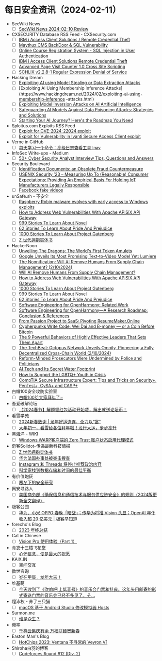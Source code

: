 # 每日安全资讯（2024-02-11）

- SecWiki News
  - [ ] [SecWiki News 2024-02-10 Review](http://www.sec-wiki.com/?2024-02-10)
- CXSECURITY Database RSS Feed - CXSecurity.com
  - [ ] [IBM i Access Client Solutions / Remote Credential Theft](https://cxsecurity.com/issue/WLB-2024020045)
  - [ ] [Maythux CMS BackDoor & SQL Vulnerability](https://cxsecurity.com/issue/WLB-2024020044)
  - [ ] [Online Course Registration System - SQL Injection in User Authentication](https://cxsecurity.com/issue/WLB-2024020043)
  - [ ] [IBM i Access Client Solutions Remote Credential Theft](https://cxsecurity.com/issue/WLB-2024020042)
  - [ ] [Advanced Page Visit Counter 1.0 Cross Site Scripting](https://cxsecurity.com/issue/WLB-2024020041)
  - [ ] [SCHLIX v2.2.8-1 Regular Expression Denial of Service](https://cxsecurity.com/issue/WLB-2024020040)
- Hacking Dream
  - [ ] [Exploiting AI using Model Stealing or Data Extraction Attacks](https://www.hackingdream.net/2024/02/exploiting-ai-using-model-stealing-data-extraction-attacks.html)
  - [ ] [Exploiting AI Using Membership Inference Attacks](https://www.hackingdream.net/2024/02/exploiting-ai-using-membership-inference -attacks.html)
  - [ ] [Exploiting Model Inversion Attacks on AI Artificial Intelligence](https://www.hackingdream.net/2024/02/exploiting-model-inversion-attacks-on-ai-artificial-.html)
  - [ ] [Safeguarding AI Models Against Data Poisoning Attacks: Strategies and Solutions](https://www.hackingdream.net/2024/02/safeguarding-ai-models-against-data-poiso.html)
  - [ ] [Starting Your AI Journey? Here's the Roadmap You Need](https://www.hackingdream.net/2024/02/starting-your-ai-journey-heres-roadmap-you-need.html)
- Sploitus.com Exploits RSS Feed
  - [ ] [Exploit for CVE-2024-22024 exploit](https://sploitus.com/exploit?id=4A70A7E5-F9CD-531E-AF58-70E558CA81AC&utm_source=rss&utm_medium=rss)
  - [ ] [Exploit for Vulnerability in Ivanti Secure Access Client exploit](https://sploitus.com/exploit?id=B6A1740C-B8A6-563A-B6D9-0A01A9A99D3D&utm_source=rss&utm_medium=rss)
- Verne in GitHub
  - [ ] [每天学习一个命令：高级日志查看工具 lnav](https://einverne.github.io/post/2024/02/the-logfile-navigator-lnav.html)
- InfoSec Write-ups - Medium
  - [ ] [50+ Cyber Security Analyst Interview Tips, Questions and Answers](https://infosecwriteups.com/50-cyber-security-analyst-interview-tips-questions-and-answers-6ee7824bf21c?source=rss----7b722bfd1b8d---4)
- Security Boulevard
  - [ ] [Identification Documents: an Obsolete Fraud Countermeasure](https://securityboulevard.com/2024/02/identification-documents-an-obsolete-fraud-countermeasure/)
  - [ ] [USENIX Security ’23 – Measuring Up To (Reasonable) Consumer Expectations: Providing An Empirical Basis For Holding IoT Manufacturers Legally Responsible](https://securityboulevard.com/2024/02/usenix-security-23-measuring-up-to-reasonable-consumer-expectations-providing-an-empirical-basis-for-holding-iot-manufacturers-legally-responsible/)
  - [ ] [Facebook fake videos](https://securityboulevard.com/2024/02/facebook-fake-videos/)
- unSafe.sh - 不安全
  - [ ] [Raspberry Robin malware evolves with early access to Windows exploits](https://buaq.net/go-221562.html)
  - [ ] [How to Address Web Vulnerabilities With Apache APISIX API Gateway](https://buaq.net/go-221570.html)
  - [ ] [999 Stories To Learn About Novel](https://buaq.net/go-221572.html)
  - [ ] [62 Stories To Learn About Pride And Prejudice](https://buaq.net/go-221573.html)
  - [ ] [1000 Stories To Learn About Project Gutenberg](https://buaq.net/go-221571.html)
  - [ ] [Z 世代拥抱实体书](https://buaq.net/go-221558.html)
- HackerNoon
  - [ ] [Unveiling The Dragons: The World's First Token Amulets](https://hackernoon.com/unveiling-the-dragons-the-worlds-first-token-amulets?source=rss)
  - [ ] [Google Unveils Its Most Promising Text-to-Video Model Yet: Lumiere](https://hackernoon.com/google-unveils-its-most-promising-text-to-video-model-yet-lumiere?source=rss)
  - [ ] [The Noonification: Will AI Remove Humans From Supply Chain Management? (2/10/2024)](https://hackernoon.com/2-10-2024-noonification?source=rss)
  - [ ] [Will AI Remove Humans From Supply Chain Management?](https://hackernoon.com/will-ai-remove-humans-from-supply-chain-management?source=rss)
  - [ ] [How to Address Web Vulnerabilities With Apache APISIX API Gateway](https://hackernoon.com/how-to-address-web-vulnerabilities-with-apache-apisix-api-gateway?source=rss)
  - [ ] [1000 Stories To Learn About Project Gutenberg](https://hackernoon.com/1000-stories-to-learn-about-project-gutenberg?source=rss)
  - [ ] [999 Stories To Learn About Novel](https://hackernoon.com/999-stories-to-learn-about-novel?source=rss)
  - [ ] [62 Stories To Learn About Pride And Prejudice](https://hackernoon.com/62-stories-to-learn-about-pride-and-prejudice?source=rss)
  - [ ] [Software Engineering for OpenHarmony: Related Work](https://hackernoon.com/software-engineering-for-openharmony-related-work?source=rss)
  - [ ] [Software Engineering for OpenHarmony—A Research Roadmap: Conclusion & References](https://hackernoon.com/software-engineering-for-openharmonya-research-roadmap-conclusion-and-references?source=rss)
  - [ ] [From Passion Project to SaaS: Pivoting ResumeMaker.Online](https://hackernoon.com/from-passion-project-to-saas-pivoting-resumemakeronline?source=rss)
  - [ ] [Cypherpunks Write Code: Wei Dai and B-money — or a Coin Before Bitcoin](https://hackernoon.com/cypherpunks-write-code-wei-dai-and-b-money-or-a-coin-before-bitcoin?source=rss)
  - [ ] [The 9 Powerful Behaviors of Highly Effective Leaders That Sets Them Apart](https://hackernoon.com/the-9-powerful-behaviors-of-highly-effective-leaders-that-sets-them-apart?source=rss)
  - [ ] [The TechBeat: Octopus Network Unveils Omnity, Pioneering a Fully Decentralized Cross-Chain World (2/10/2024)](https://hackernoon.com/2-10-2024-techbeat?source=rss)
  - [ ] [Reform-Minded Prosecutors Were Undermined by Police and Politicians](https://hackernoon.com/reform-minded-prosecutors-were-undermined-by-police-and-politicians?source=rss)
  - [ ] [AI Tech and Its Secret Water Footprint](https://hackernoon.com/ai-tech-and-its-secret-water-footprint?source=rss)
  - [ ] [How to Support the LGBTQ+ Youth in Crisis](https://hackernoon.com/how-to-support-the-lgbtq-youth-in-crisis?source=rss)
  - [ ] [CompTIA Secure Infrastructure Expert: Tips and Tricks on Security+, PenTest+, CySA+ and CASP+](https://hackernoon.com/comptia-secure-infrastructure-expert-tips-and-tricks-on-security-pentest-cysa-and-casp?source=rss)
- 白帽100安全攻防实验室
  - [ ] [白帽100给大家拜年了~](https://mp.weixin.qq.com/s?__biz=MzIxMDYyNTk3Nw==&mid=2247514826&idx=1&sn=b6264429eb95a98583989964baf61588&chksm=97634e1ca014c70a3de5a0befd253a3f505a9df255049be7f9de54acf3c37e41f4435dff9538&scene=58&subscene=0#rd)
- 吾爱破解论坛
  - [ ] [【2024春节】解题领红包活动开始喽，解出就送论坛币！](https://mp.weixin.qq.com/s?__biz=MjM5Mjc3MDM2Mw==&mid=2651140061&idx=1&sn=906ccfc32db103d6845d1ec972f32c93&chksm=bd50bf898a27369f35ea0e687b79d3e6a2f301386729b8374353d52d8c80e4b878f89e0ccfdb&scene=58&subscene=0#rd)
- 看雪学苑
  - [ ] [2024新春致谢 | 龙年好运连连，全力以“富”](https://mp.weixin.qq.com/s?__biz=MjM5NTc2MDYxMw==&mid=2458542079&idx=1&sn=9674e46d08afbce4ba8dc204874f8854&chksm=b18d6f7586fae66348cf035236995538bbb2f7e9c188198fb85e7c735666c7ba26eb2ff5d908&scene=58&subscene=0#rd)
  - [ ] [大年初一，看雪给各位拜年啦！龙行大运，步步高升](https://mp.weixin.qq.com/s?__biz=MjM5NTc2MDYxMw==&mid=2458542079&idx=2&sn=292cd9baba80e195255833212d152113&chksm=b18d6f7586fae6638f99d691bbb0f56db56d9f467b59d002f049c91ea9443aca579f51169146&scene=58&subscene=0#rd)
- 黑海洋 - WIKI
  - [ ] [Windows WARP客户端的 Zero Trust 账户状态启用代理模式](https://blog.upx8.com/4032)
- 奇客Solidot–传递最新科技情报
  - [ ] [Z 世代拥抱实体书](https://www.solidot.org/story?sid=77343)
  - [ ] [华为法国办事处被突击搜查](https://www.solidot.org/story?sid=77342)
  - [ ] [Instagram 和 Threads 将停止推荐政治内容](https://www.solidot.org/story?sid=77341)
  - [ ] [科学家找到数据存储和时间的最佳平衡](https://www.solidot.org/story?sid=77340)
- 有价值炮灰
  - [ ] [寒冬下的安全研究](https://mp.weixin.qq.com/s?__biz=MzA3MzU1MDQwOA==&mid=2247484780&idx=1&sn=68fca63ffe9ef65212a9cc5730d408a3&chksm=9f0c1a4ba87b935d68f6a9bcd2b3468dcf8ab0859e7c6dfb0ee82916f76cee26b9604716169c&scene=58&subscene=0#rd)
- 网安寻路人
  - [ ] [美国商务部《确保信息和通信技术与服务供应链安全》的规则（2024版更新全文翻译）](https://mp.weixin.qq.com/s?__biz=MzIxODM0NDU4MQ==&mid=2247501174&idx=1&sn=c2ca78c4569d39167f92bd3c418f6792&chksm=97e9789ca09ef18a8586bf8de2b2dfc1ad2cc402b7ba84bfffdabe8c83c3b0ca6d4802801811&scene=58&subscene=0#rd)
- 极客公园
  - [ ] [华为、小米 OPPO 春晚「暗战」；传华为将推 Vision 头显；OpenAI 年化收入超 20 亿美元 | 极客早知道](https://mp.weixin.qq.com/s?__biz=MTMwNDMwODQ0MQ==&mid=2653033209&idx=1&sn=b90a956efa6951cec546a6e96433ff90&chksm=7e576f4f4920e659787c33908e8a799ca86ea3c6895f4754b62c6fe4b9cab24978bfd884ccb8&scene=58&subscene=0#rd)
- forecho's Blog
  - [ ] [2023 年终总结](https://blog.forecho.com/review-of-2023.html)
- Cat in Chinese
  - [ ] [Vision Pro 使用体验（Part 1）](http://chinese.catchen.me/2024/02/vision-pro-review-part-1.html)
- 青衣十三楼飞花堂
  - [ ] [心怀信念，便是最大的祝愿](https://mp.weixin.qq.com/s?__biz=MzUzMjQyMDE3Ng==&mid=2247487141&idx=1&sn=dbb5d29081ce981f53c9f6a103adbb0d&chksm=fab2cd9acdc5448c1d4ed7d7b0fd5c90487ac2a4c875aad57f43c157d5367822805c094c145e&scene=58&subscene=0#rd)
- KAIX.IN
  - [ ] [空间交互](https://kaix.in/2024/0210-vision-pro/)
- 数世咨询
  - [ ] [岁在甲辰，龙年大吉！](https://mp.weixin.qq.com/s?__biz=MzkxNzA3MTgyNg==&mid=2247508833&idx=1&sn=16629cce89ac165735615d66ce695c81&chksm=c144d1dcf63358caf7c9b3db8bd6901e6884bdf1ac9d7ffd0e0bb39e2d2d9c0d988cbb6bcc0d&scene=58&subscene=0#rd)
- 维基萌
  - [ ] [今天收到了《吹响吧!上低音号》的音乐会门票和特典。这年头用邮寄的形式寄送门票的音乐会已经不多见了。そ...](https://www.wikimoe.com/post/65c714836f66719ab441014f)
- 程沛权 - 养了三只猫
  - [ ] [macOS 基于 Android Studio 修改模拟器 Hosts](https://chengpeiquan.com/article/macos-android-studio-emulator-hosts.html)
- Surmon.me
  - [ ] [谁是众生？](https://surmon.me/article/264)
- 频率
  - [ ] [千祥云集庆有余 万福骈臻贺新春](https://pinlyu.com/posts/85/)
- Easton Man's Blog
  - [ ] [HotChips 2023: Ventana 不寻常的 Veyron V1](https://blog.eastonman.com/blog/2024/02/hot-chips-2023-ventanas-unconventional-veyron-v1/)
- Shiroha白羽的博客
  - [ ] [Codeforces Round 912 (Div. 2)](https://blog.mauve.icu/2024/02/10/acm/codeforces/CodeforcesRound912(Div.%202)/)
